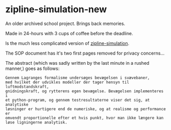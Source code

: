 # zipline-simulation-new
An older archived school project. Brings back memories.

Made in 24-hours with 3 cups of coffee before the deadline.

Is the much less complicated version of [zipline-simulation](https://github.com/abxh/zipline-simulation).

The SOP document has it's two first pages removed for privacy concerns...

The abstract (which was sadly written by the last minute in a rushed manner,) goes as follows:
```
Gennem Lagranges formalisme undersøges bevægelsen i svævebaner,
med hvilket der udvikles modeller der tager hensyn til luftmodstandskraft,
gnidningskraft, og rytterens egen bevægelse. Bevægelsen implementeres i
et python-program, og gennem testresultaterne viser det sig, at analytiske
løsninger er hurtigere end de numeriske, og at realisme og performance er
omvendt proportionelle efter et hvis punkt, hvor man ikke længere kan
løse ligningerne analytisk.
```
